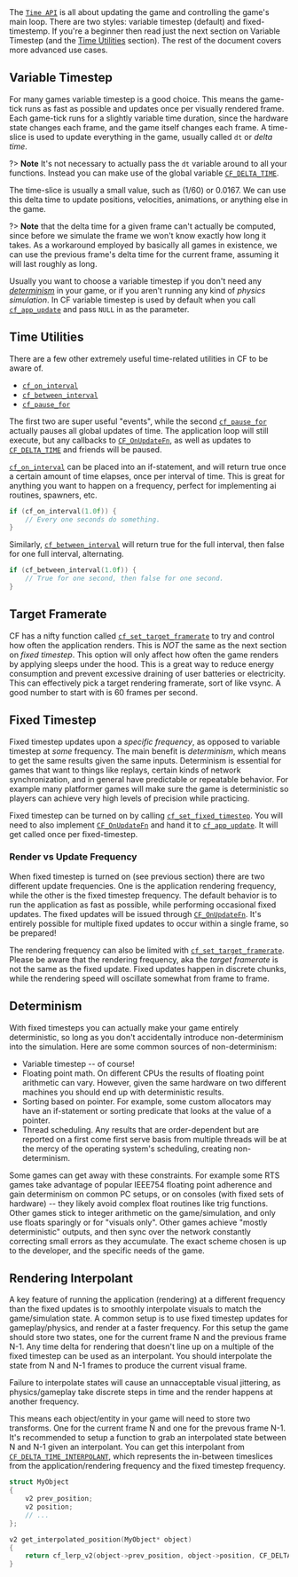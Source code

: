[](../header.md ':include')

<br>

The [`Time API`](https://randygaul.github.io/cute_framework/#/api_reference?id=time) is all about updating the game and controlling the game's main loop. There are two styles: variable timestep (default) and fixed-timestemp. If you're a beginner then read just the next section on Variable Timestep (and the [Time Utilities](https://randygaul.github.io/cute_framework/#/topics/game_loop_and_time?id=time-utilities) section). The rest of the document covers more advanced use cases.

## Variable Timestep

For many games variable timestep is a good choice. This means the game-tick runs as fast as possible and updates once per visually rendered frame. Each game-tick runs for a slightly variable time duration, since the hardware state changes each frame, and the game itself changes each frame. A time-slice is used to update everything in the game, usually called `dt` or  _delta time_.

?> **Note** It's not necessary to actually pass the `dt` variable around to all your functions. Instead you can make use of the global variable [`CF_DELTA_TIME`](https://randygaul.github.io/cute_framework/#/time/cf_delta_time).

The time-slice is usually a small value, such as (1/60) or 0.0167. We can use this delta time to update positions, velocities, animations, or anything else in the game.

?> **Note**  that the delta time for a given frame can't actually be computed, since before we simulate the frame we won't know exactly how long it takes. As a workaround employed by basically all games in existence, we can use the previous frame's delta time for the current frame, assuming it will last roughly as long.

Usually you want to choose a variable timestep if you don't need any [_determinism_](https://randygaul.github.io/cute_framework/#/topics/game_loop_and_time?id=determinism) in your game, or if you aren't running any kind of _physics simulation_. In CF variable timestep is used by default when you call [`cf_app_update`](https://randygaul.github.io/cute_framework/#/app/cf_app_update) and pass `NULL` in as the parameter.


## Time Utilities

There are a few other extremely useful time-related utilities in CF to be aware of.

- [`cf_on_interval`](https://randygaul.github.io/cute_framework/#/time/cf_on_interval)
- [`cf_between_interval`](https://randygaul.github.io/cute_framework/#/time/cf_between_interval)
- [`cf_pause_for`](https://randygaul.github.io/cute_framework/#/time/cf_pause_for)

The first two are super useful "events", while the second [`cf_pause_for`](https://randygaul.github.io/cute_framework/#/time/cf_pause_for) actually pauses all global updates of time. The application loop will still execute, but any callbacks to [`CF_OnUpdateFn`](https://randygaul.github.io/cute_framework/#/time/CF_OnUpdateFn), as well as updates to [`CF_DELTA_TIME`](https://randygaul.github.io/cute_framework/#/time/cf_delta_time) and friends will be paused.

[`cf_on_interval`](https://randygaul.github.io/cute_framework/#/time/cf_on_interval) can be placed into an if-statement, and will return true once a certain amount of time elapses, once per interval of time. This is great for anything you want to happen on a frequency, perfect for implementing ai routines, spawners, etc.

```cpp
if (cf_on_interval(1.0f)) {
	// Every one seconds do something.
}
```

Similarly, [`cf_between_interval`](https://randygaul.github.io/cute_framework/#/time/cf_between_interval) will return true for the full interval, then false for one full interval, alternating.

```cpp
if (cf_between_interval(1.0f)) {
	// True for one second, then false for one second.
}
```

## Target Framerate

CF has a nifty function called [`cf_set_target_framerate`](https://randygaul.github.io/cute_framework/#/time/cf_set_target_framerate) to try and control how often the application renders. This is _NOT_ the same as the next section on *fixed timestep*. This option will only affect how often the game renders by applying sleeps under the hood. This is a great way to reduce energy consumption and prevent excessive draining of user batteries or electricity. This can effectively pick a target rendering framerate, sort of like vsync. A good number to start with is 60 frames per second.

## Fixed Timestep

Fixed timestep updates upon a _specific frequency_, as opposed to variable timestep at _some_ frequency. The main benefit is _determinism_, which means to get the same results given the same inputs. Determinism is essential for games that want to things like replays, certain kinds of network synchronization, and in general have predictable or repeatable behavior. For example many platformer games will make sure the game is deterministic so players can achieve very high levels of precision while practicing.

Fixed timestep can be turned on by calling [`cf_set_fixed_timestep`](https://randygaul.github.io/cute_framework/#/time/cf_set_fixed_timestep). You will need to also implement [`CF_OnUpdateFn`](https://randygaul.github.io/cute_framework/#/time/CF_OnUpdateFn) and hand it to [`cf_app_update`](https://randygaul.github.io/cute_framework/#/app/cf_app_update). It will get called once per fixed-timestep.

### Render vs Update Frequency

When fixed timestep is turned on (see previous section) there are two different update frequencies. One is the application rendering frequency, while the other is the fixed timestep frequency. The default behavior is to run the application as fast as possible, while performing occasional fixed updates. The fixed updates will be issued through [`CF_OnUpdateFn`](https://randygaul.github.io/cute_framework/#/time/CF_OnUpdateFn). It's entirely possible for multiple fixed updates to occur within a single frame, so be prepared!

The rendering frequency can also be limited with [`cf_set_target_framerate`](https://randygaul.github.io/cute_framework/#/time/cf_set_target_framerate). Please be aware that the rendering frequency, aka the *target framerate* is not the same as the fixed update. Fixed updates happen in discrete chunks, while the rendering speed will oscillate somewhat from frame to frame.

## Determinism

With fixed timesteps you can actually make your game entirely deterministic, so long as you don't accidentally introduce non-determinism into the simulation. Here are some common sources of non-determinism:

- Variable timestep -- of course!
- Floating point math. On different CPUs the results of floating point arithmetic can vary. However, given the same hardware on two different machines you should end up with deterministic results.
- Sorting based on pointer. For example, some custom allocators may have an if-statement or sorting predicate that looks at the value of a pointer.
- Thread scheduling. Any results that are order-dependent but are reported on a first come first serve basis from multiple threads will be at the mercy of the operating system's scheduling, creating non-determinism.

Some games can get away with these constraints. For example some RTS games take advantage of popular IEEE754 floating point adherence and gain determinism on common PC setups, or on consoles (with fixed sets of hardware) -- they likely avoid complex float routines like trig functions. Other games stick to integer arithmetic on the game/simulation, and only use floats sparingly or for "visuals only". Other games achieve "mostly deterministic" outputs, and then sync over the network constantly correcting small errors as they accumulate. The exact scheme chosen is up to the developer, and the specific needs of the game.

## Rendering Interpolant

A key feature of running the application (rendering) at a different frequency than the fixed updates is to smoothly interpolate visuals to match the game/simulation state. A common setup is to use fixed timestep updates for gameplay/physics, and render at a faster frequency. For this setup the game should store two states, one for the current frame N and the previous frame N-1. Any time delta for rendering that doesn't line up on a multiple of the fixed timestep can be used as an interpolant. You should interpolate the state from N and N-1 frames to produce the current visual frame.

Failure to interpolate states will cause an unnacceptable visual jittering, as physics/gameplay take discrete steps in time and the render happens at another frequency.

This means each object/entity in your game will need to store two transforms. One for the current frame N and one for the prevous frame N-1. It's recommended to setup a function to grab an interpolated state between N and N-1 given an interpolant. You can get this interpolant from [`CF_DELTA_TIME_INTERPOLANT`](https://randygaul.github.io/cute_framework/#/time/cf_delta_time_interpolant), which represents the in-between timeslices from the application/rendering frequency and the fixed timestep frequency.

```cpp
struct MyObject
{
	v2 prev_position;
	v2 position;
	// ...
};

v2 get_interpolated_position(MyObject* object)
{
	return cf_lerp_v2(object->prev_position, object->position, CF_DELTA_TIME_INTERPOLANT);
}
```
